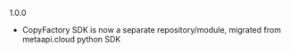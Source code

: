 1.0.0
  - CopyFactory SDK is now a separate repository/module, migrated from metaapi.cloud python SDK
